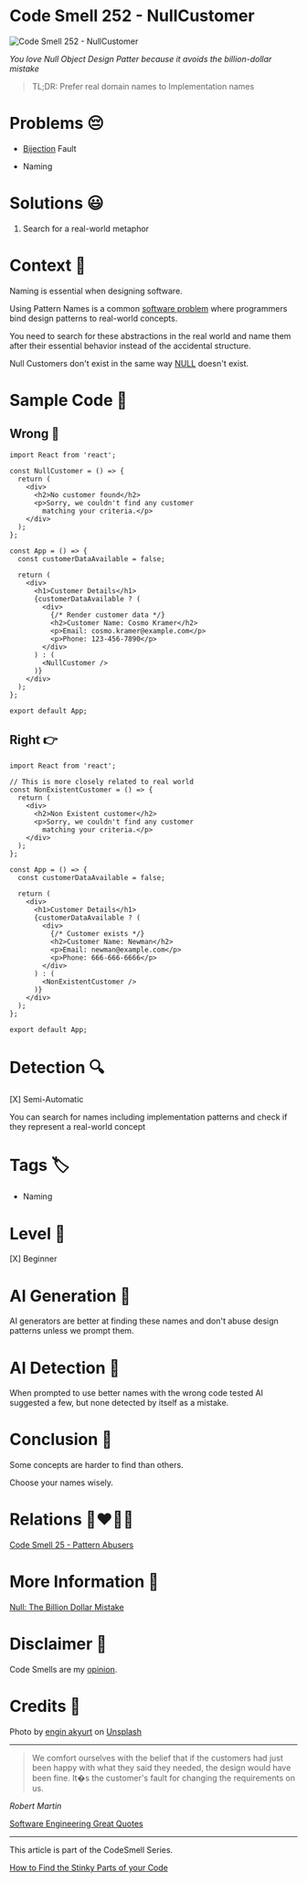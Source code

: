 # Code Smell 252 - NullCustomer
            
![Code Smell 252 - NullCustomer](Code%20Smell%20252%20-%20NullCustomer.jpg)

*You love Null Object Design Patter because it avoids the billion-dollar mistake*

> TL;DR: Prefer real domain names to Implementation names

# Problems 😔 

- [Bijection](https://github.com/mcsee/Software-Design-Articles/tree/main/Articles/Theory/The%20One%20and%20Only%20Software%20Design%20Principle/readme.md) Fault

- Naming

# Solutions 😃

1. Search for a real-world metaphor

# Context 💬

Naming is essential when designing software.

Using Pattern Names is a common [software problem](https://github.com/mcsee/Software-Design-Articles/tree/main/Articles/Code%20Smells/Code%20Smell%2025%20-%20Pattern%20Abusers/readme.md) where programmers bind design patterns to real-world concepts.

You need to search for these abstractions in the real world and name them after their essential behavior instead of the accidental structure.

Null Customers don't exist in the same way [NULL](https://github.com/mcsee/Software-Design-Articles/tree/main/Articles/Theory/Null%20-%20The%20Billion%20Dollar%20Mistake/readme.md) doesn't exist.

# Sample Code 📖

## Wrong 🚫

<!-- [Gist Url](https://gist.github.com/mcsee/b13e79a85fdd706f17dfff192a8a4b6f) -->

```react
import React from 'react';

const NullCustomer = () => {
  return (
    <div>
      <h2>No customer found</h2>
      <p>Sorry, we couldn't find any customer 
        matching your criteria.</p>
    </div>
  );
};

const App = () => { 
  const customerDataAvailable = false;

  return (
    <div>
      <h1>Customer Details</h1>
      {customerDataAvailable ? (
        <div>
          {/* Render customer data */}
          <h2>Customer Name: Cosmo Kramer</h2>
          <p>Email: cosmo.kramer@example.com</p>
          <p>Phone: 123-456-7890</p>
        </div>
      ) : (
        <NullCustomer />
      )}
    </div>
  );
};

export default App;
```

## Right 👉

<!-- [Gist Url](https://gist.github.com/mcsee/15f41dcd4d4f1c89e8b31348d6649740) -->

```react
import React from 'react';

// This is more closely related to real world
const NonExistentCustomer = () => {
  return (
    <div>
      <h2>Non Existent customer</h2>
      <p>Sorry, we couldn't find any customer 
        matching your criteria.</p>
    </div>
  );
};

const App = () => { 
  const customerDataAvailable = false;

  return (
    <div>
      <h1>Customer Details</h1>
      {customerDataAvailable ? (
        <div>
          {/* Customer exists */}
          <h2>Customer Name: Newman</h2>
          <p>Email: newman@example.com</p>
          <p>Phone: 666-666-6666</p>
        </div>
      ) : (
        <NonExistentCustomer />
      )}
    </div>
  );
};

export default App;
```

# Detection 🔍

[X] Semi-Automatic 

You can search for names including implementation patterns and check if they represent a real-world concept

# Tags 🏷️

- Naming 

# Level 🔋

[X] Beginner

# AI Generation 🤖

AI generators are better at finding these names and don't abuse design patterns unless we prompt them.

# AI Detection 🥃

When prompted to use better names with the wrong code tested AI suggested a few, but none detected by itself as a mistake.

# Conclusion 🏁

Some concepts are harder to find than others.

Choose your names wisely.

# Relations 👩‍❤️‍💋‍👨

[Code Smell 25 - Pattern Abusers](https://github.com/mcsee/Software-Design-Articles/tree/main/Articles/Code%20Smells/Code%20Smell%2025%20-%20Pattern%20Abusers/readme.md)

# More Information 📕

[Null: The Billion Dollar Mistake](https://github.com/mcsee/Software-Design-Articles/tree/main/Articles/Theory/Null%20-%20The%20Billion%20Dollar%20Mistake/readme.md)

# Disclaimer 📘

Code Smells are my [opinion](https://github.com/mcsee/Software-Design-Articles/tree/main/Articles/Blogging/I%20Wrote%20More%20than%2090%20Articles%20on%202021%20Here%20is%20What%20I%20Learned/readme.md).

# Credits 🙏

Photo by [engin akyurt](https://unsplash.com/@enginakyurt) on [Unsplash](https://unsplash.com/photos/two-black-and-white-folding-chairs-on-beach-during-daytime-2-eCuma3qO0)
    
* * *

> We comfort ourselves with the belief that if the customers had just been happy with what they said they needed, the design would have been fine. It�s the customer's fault for changing the requirements on us.

_Robert Martin_
  
[Software Engineering Great Quotes](https://github.com/mcsee/Software-Design-Articles/tree/main/Articles/Quotes/Software%20Engineering%20Great%20Quotes/readme.md)

* * *

This article is part of the CodeSmell Series.

[How to Find the Stinky Parts of your Code](https://github.com/mcsee/Software-Design-Articles/tree/main/Articles/Code%20Smells/How%20to%20Find%20the%20Stinky%20parts%20of%20your%20Code/readme.md)